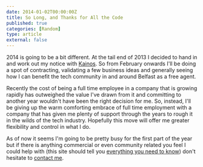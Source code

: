 ```yaml
---
date: 2014-01-02T00:00:00Z
title: So Long, and Thanks for All the Code
published: true
categories: [Random]
type: article
external: false
---
```

2014 is going to be a bit different.  At the tail end of 2013 I decided to hand in and work out my notice with [Kainos](http://kainos.com).  So from February onwards I'll be doing a spot of contracting, validating a few business ideas and generally seeing how I can benefit the tech community in and around Belfast as a free agent.

Recently the cost of being a full time employee in a company that is growing rapidly has outweighed the value I've drawn from it and committing to another year wouldn't have been the right decision for me.  So, instead, I'll be giving up the warm comforting embrace of full time employment with a company that has given me plenty of support through the years to rough it in the wilds of the tech industry. Hopefully this move will offer me greater flexibility and control in what I do.

As of now it seems I'm going to be pretty busy for the first part of the year but if there is anything commercial or even community related you feel I could help with (this site should tell you [everything you need to know](/background)) don't hesitate to <a href="mailto://james@yobriefca.se">contact me</a>.